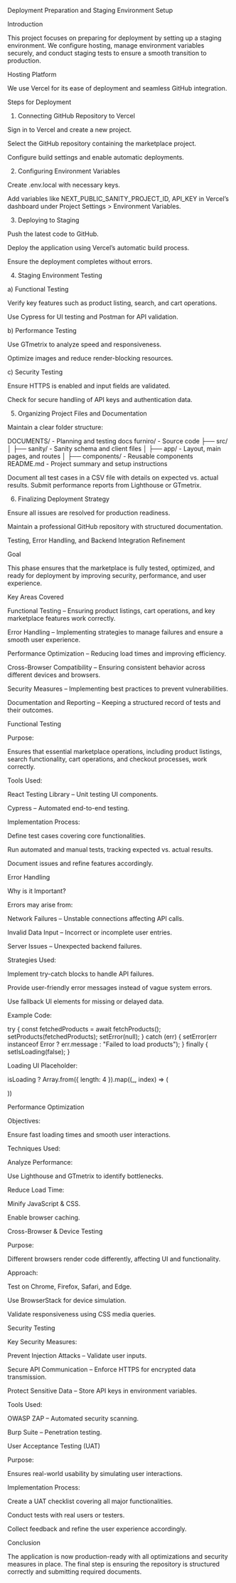 Deployment Preparation and Staging Environment Setup

Introduction

This project focuses on preparing for deployment by setting up a staging environment. We configure hosting, manage environment variables securely, and conduct staging tests to ensure a smooth transition to production.

Hosting Platform

We use Vercel for its ease of deployment and seamless GitHub integration.

Steps for Deployment

1. Connecting GitHub Repository to Vercel

Sign in to Vercel and create a new project.

Select the GitHub repository containing the marketplace project.

Configure build settings and enable automatic deployments.

2. Configuring Environment Variables

Create .env.local with necessary keys.

Add variables like NEXT_PUBLIC_SANITY_PROJECT_ID, API_KEY in Vercel’s dashboard under Project Settings > Environment Variables.

3. Deploying to Staging

Push the latest code to GitHub.

Deploy the application using Vercel’s automatic build process.

Ensure the deployment completes without errors.

4. Staging Environment Testing

a) Functional Testing

Verify key features such as product listing, search, and cart operations.

Use Cypress for UI testing and Postman for API validation.

b) Performance Testing

Use GTmetrix to analyze speed and responsiveness.

Optimize images and reduce render-blocking resources.

c) Security Testing

Ensure HTTPS is enabled and input fields are validated.

Check for secure handling of API keys and authentication data.

5. Organizing Project Files and Documentation

Maintain a clear folder structure:

DOCUMENTS/ - Planning and testing docs
furniro/ - Source code
├── src/
│ ├── sanity/ - Sanity schema and client files
│ ├── app/ - Layout, main pages, and routes
│ ├── components/ - Reusable components
README.md - Project summary and setup instructions

Document all test cases in a CSV file with details on expected vs. actual results.
Submit performance reports from Lighthouse or GTmetrix.

6. Finalizing Deployment Strategy

Ensure all issues are resolved for production readiness.

Maintain a professional GitHub repository with structured documentation.

Testing, Error Handling, and Backend Integration Refinement

Goal

This phase ensures that the marketplace is fully tested, optimized, and ready for deployment by improving security, performance, and user experience.

Key Areas Covered

Functional Testing – Ensuring product listings, cart operations, and key marketplace features work correctly.

Error Handling – Implementing strategies to manage failures and ensure a smooth user experience.

Performance Optimization – Reducing load times and improving efficiency.

Cross-Browser Compatibility – Ensuring consistent behavior across different devices and browsers.

Security Measures – Implementing best practices to prevent vulnerabilities.

Documentation and Reporting – Keeping a structured record of tests and their outcomes.

Functional Testing

Purpose:

Ensures that essential marketplace operations, including product listings, search functionality, cart operations, and checkout processes, work correctly.

Tools Used:

React Testing Library – Unit testing UI components.

Cypress – Automated end-to-end testing.

Implementation Process:

Define test cases covering core functionalities.

Run automated and manual tests, tracking expected vs. actual results.

Document issues and refine features accordingly.

Error Handling

Why is it Important?

Errors may arise from:

Network Failures – Unstable connections affecting API calls.

Invalid Data Input – Incorrect or incomplete user entries.

Server Issues – Unexpected backend failures.

Strategies Used:

Implement try-catch blocks to handle API failures.

Provide user-friendly error messages instead of vague system errors.

Use fallback UI elements for missing or delayed data.

Example Code:

try {
const fetchedProducts = await fetchProducts();
setProducts(fetchedProducts);
setError(null);
} catch (err) {
setError(err instanceof Error ? err.message : "Failed to load products");
} finally {
setIsLoading(false);
}

Loading UI Placeholder:

isLoading ? Array.from({ length: 4 }).map((\_, index) => (

  <div key={index} className="relative flex flex-col w-[250px] h-[300px] bg-gray-100 rounded-sm shadow-md animate-pulse">
    <div className="relative w-full h-0 pb-[75%] bg-gray-300"></div>
    <div className="flex flex-col gap-2 p-4">
      <div className="h-6 bg-gray-300 rounded w-3/4 mb-2"></div>
      <div className="h-4 bg-gray-300 rounded w-1/2"></div>
      <div className="h-4 bg-gray-300 rounded w-1/3"></div>
    </div>
  </div>
))

Performance Optimization

Objectives:

Ensure fast loading times and smooth user interactions.

Techniques Used:

Analyze Performance:

Use Lighthouse and GTmetrix to identify bottlenecks.

Reduce Load Time:

Minify JavaScript & CSS.

Enable browser caching.

Cross-Browser & Device Testing

Purpose:

Different browsers render code differently, affecting UI and functionality.

Approach:

Test on Chrome, Firefox, Safari, and Edge.

Use BrowserStack for device simulation.

Validate responsiveness using CSS media queries.

Security Testing

Key Security Measures:

Prevent Injection Attacks – Validate user inputs.

Secure API Communication – Enforce HTTPS for encrypted data transmission.

Protect Sensitive Data – Store API keys in environment variables.

Tools Used:

OWASP ZAP – Automated security scanning.

Burp Suite – Penetration testing.

User Acceptance Testing (UAT)

Purpose:

Ensures real-world usability by simulating user interactions.

Implementation Process:

Create a UAT checklist covering all major functionalities.

Conduct tests with real users or testers.

Collect feedback and refine the user experience accordingly.

Conclusion

The application is now production-ready with all optimizations and security measures in place. The final step is ensuring the repository is structured correctly and submitting required documents.
